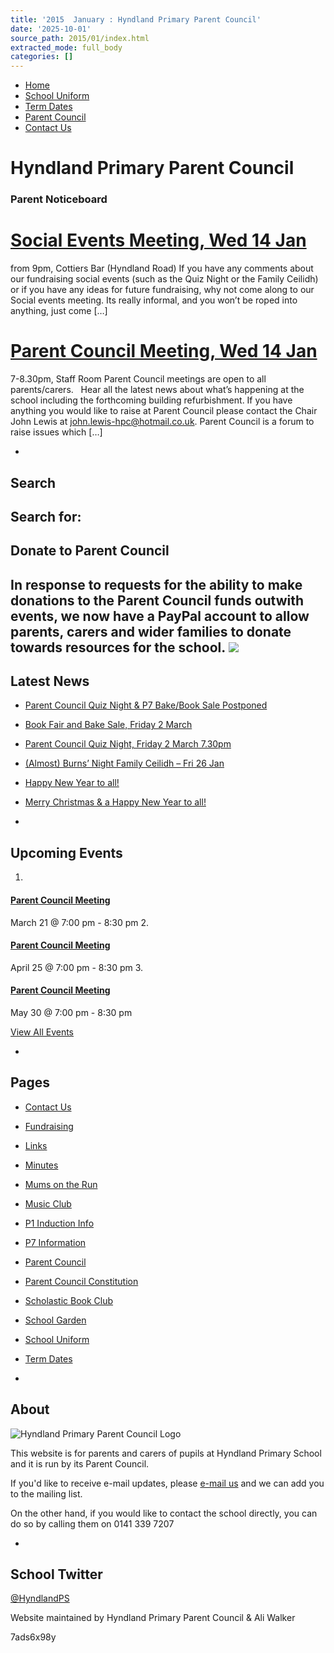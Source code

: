 ```yaml
---
title: '2015  January : Hyndland Primary Parent Council'
date: '2025-10-01'
source_path: 2015/01/index.html
extracted_mode: full_body
categories: []
---
```

- [Home](http://www.hyndlandprimaryparentcouncil.org)
- [School Uniform](school-uniform/)
- [Term Dates](term-dates/)
- [Parent Council](parent-council/)
- [Contact Us](contact-us/)

# Hyndland Primary Parent Council

### Parent Noticeboard

# [Social Events Meeting, Wed 14 Jan](news/social-events-meeting-wed-14-jan/)

from 9pm, Cottiers Bar (Hyndland Road) If you have any comments about our fundraising social events (such as the Quiz Night or the Family Ceilidh) or if you have any ideas for future fundraising, why not come along to our Social events meeting. Its really informal, and you won’t be roped into anything, just come […]

# [Parent Council Meeting, Wed 14 Jan](news/parent-council-meeting-wed-14-jan/)

7-8.30pm, Staff Room Parent Council meetings are open to all parents/carers.&nbsp;&nbsp; Hear all the latest news about what’s happening at the school including the forthcoming building refurbishment. If you have anything you would like to raise at Parent Council please contact the Chair John Lewis at&nbsp;john.lewis-hpc@hotmail.co.uk. Parent Council is a forum to raise issues which […]

- 
## Search

Search for:
- 
## Donate to Parent Council

In response to requests for the ability to make donations to the Parent Council funds outwith events, we now have a PayPal account to allow parents, carers and wider families to donate towards resources for the school. [![](https://www.paypalobjects.com/en_US/i/btn/x-click-butcc-donate.gif)](https://www.paypal.com/cgi-bin/webscr?cmd=_s-xclick&hosted_button_id=BW7E8PDGXH45Y)
- 
## Latest News

- [Parent Council Quiz Night & P7 Bake/Book Sale Postponed](news/parent-council-quiz-night-p7-bake-book-sale-postponed/)
- [Book Fair and Bake Sale, Friday 2 March](news/book-fair-and-bake-sale-friday-2-march/)
- [Parent Council Quiz Night, Friday 2 March 7.30pm](news/parent-council-quiz-night-friday-2-march-7-30pm/)
- [(Almost) Burns’ Night Family Ceilidh – Fri 26 Jan](news/almost-burns-night-family-ceilidh-fri-26-jan/)
- [Happy New Year to all!](news/happy-new-year-to-all/)
- [Merry Christmas & a Happy New Year to all!](news/merry-christmas-a-happy-new-year-to-all/)

- 
## Upcoming Events

1. 
#### [Parent Council Meeting](event/parent-council-meeting-17/)

March 21 @ 7:00 pm - 8:30 pm
2. 
#### [Parent Council Meeting](event/parent-council-meeting-18/)

April 25 @ 7:00 pm - 8:30 pm
3. 
#### [Parent Council Meeting](event/parent-council-meeting-19/)

May 30 @ 7:00 pm - 8:30 pm

[View All Events](events/)

- 
## Pages

- [Contact Us](contact-us/)
- [Fundraising](fundraising/)
- [Links](links/)
- [Minutes](minutes-archive/)
- [Mums on the Run](mums-on-the-run/)
- [Music Club](music-club/)
- [P1 Induction Info](p1-induction-info/)
- [P7 Information](p7-information/)
- [Parent Council](parent-council/)
- [Parent Council Constitution](parent-council-constitution/)
- [Scholastic Book Club](scholastic-book-club/)
- [School Garden](school-garden/)
- [School Uniform](school-uniform/)
- [Term Dates](term-dates/)

- 
## About

 ![Hyndland Primary Parent Council Logo](/assets/images/2012/02/logo.gif)

This website is for parents and carers of pupils at Hyndland Primary School and it is run by its Parent Council.

If you'd like to receive e-mail updates, please [e-mail us](mailto:enquiries@hyndlandprimaryparentcouncil.org) and we can add you to the mailing list.

On the other hand, if you would like to contact the school directly, you can do so by calling them on 0141 339 7207

- 
## School Twitter
[@HyndlandPS](https://twitter.com/HyndlandPS)

Website maintained by Hyndland Primary Parent Council & Ali Walker

7ads6x98y
